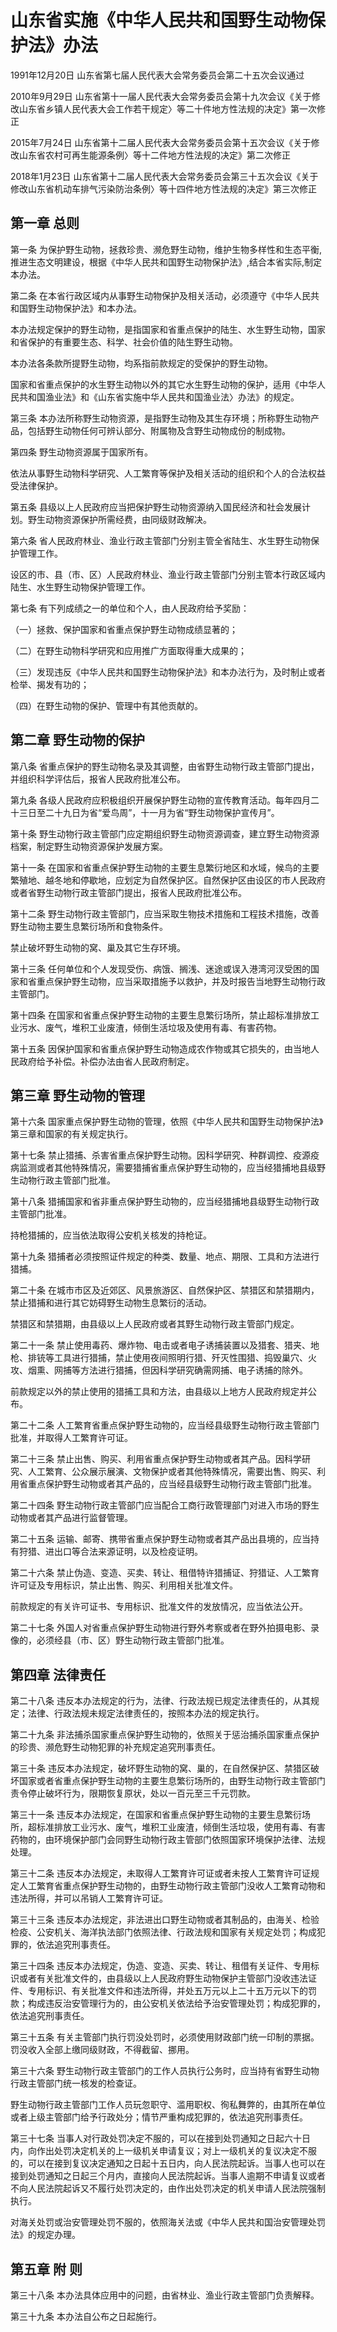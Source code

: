 # 山东省实施《中华人民共和国野生动物保护法》办法

1991年12月20日 山东省第七届人民代表大会常务委员会第二十五次会议通过

2010年9月29日 山东省第十一届人民代表大会常务委员会第十九次会议《关于修改山东省乡镇人民代表大会工作若干规定〉等二十件地方性法规的决定》第一次修正

2015年7月24日 山东省第十二届人民代表大会常务委员会第十五次会议《关于修改山东省农村可再生能源条例〉等十二件地方性法规的决定》第二次修正

2018年1月23日 山东省第十二届人民代表大会常务委员会第三十五次会议《关于修改山东省机动车排气污染防治条例〉等十四件地方性法规的决定》第三次修正



## 第一章  总则

第一条 为保护野生动物，拯救珍贵、濒危野生动物，维护生物多样性和生态平衡,推进生态文明建设，根据《中华人民共和国野生动物保护法》,结合本省实际,制定本办法。

第二条 在本省行政区域内从事野生动物保护及相关活动，必须遵守《中华人民共和国野生动物保护法》和本办法。

本办法规定保护的野生动物，是指国家和省重点保护的陆生、水生野生动物，国家和省保护的有重要生态、科学、社会价值的陆生野生动物。

本办法各条款所提野生动物，均系指前款规定的受保护的野生动物。

国家和省重点保护的水生野生动物以外的其它水生野生动物的保护，适用《中华人民共和国渔业法》和《山东省实施中华人民共和国渔业法〉办法》的规定。

第三条 本办法所称野生动物资源，是指野生动物及其生存环境；所称野生动物产品，包括野生动物任何可辨认部分、附属物及含野生动物成份的制成物。

第四条 野生动物资源属于国家所有。

依法从事野生动物科学研究、人工繁育等保护及相关活动的组织和个人的合法权益受法律保护。

第五条 县级以上人民政府应当把保护野生动物资源纳入国民经济和社会发展计划。野生动物资源保护所需经费，由同级财政解决。

第六条 省人民政府林业、渔业行政主管部门分别主管全省陆生、水生野生动物保护管理工作。

设区的市、县（市、区）人民政府林业、渔业行政主管部门分别主管本行政区域内陆生、水生野生动物保护管理工作。

第七条 有下列成绩之一的单位和个人，由人民政府给予奖励：

（一）拯救、保护国家和省重点保护野生动物成绩显著的；

（二）在野生动物科学研究和应用推广方面取得重大成果的；

（三）发现违反《中华人民共和国野生动物保护法》和本办法行为，及时制止或者检举、揭发有功的；

（四）在野生动物的保护、管理中有其他贡献的。

## 第二章  野生动物的保护

第八条 省重点保护的野生动物名录及其调整，由省野生动物行政主管部门提出，并组织科学评估后，报省人民政府批准公布。

第九条 各级人民政府应积极组织开展保护野生动物的宣传教育活动。每年四月二十三日至二十九日为省“爱鸟周”，十一月为省“野生动物保护宣传月”。

第十条 野生动物行政主管部门应定期组织野生动物资源调查，建立野生动物资源档案，制定野生动物资源保护发展方案。

第十一条 在国家和省重点保护野生动物的主要生息繁衍地区和水域，候鸟的主要繁殖地、越冬地和停歇地，应划定为自然保护区。自然保护区由设区的市人民政府或者省野生动物行政主管部门提出，报省人民政府批准公布。

第十二条 野生动物行政主管部门，应当采取生物技术措施和工程技术措施，改善野生动物主要生息繁衍场所和食物条件。

禁止破坏野生动物的窝、巢及其它生存环境。

第十三条 任何单位和个人发现受伤、病饿、搁浅、迷途或误入港湾河汊受困的国家和省重点保护野生动物，应当采取措施予以救护，并及时报告当地野生动物行政主管部门。

第十四条 在国家和省重点保护野生动物的主要生息繁衍场所，禁止超标准排放工业污水、废气，堆积工业废渣，倾倒生活垃圾及使用有毒、有害药物。

第十五条 因保护国家和省重点保护野生动物造成农作物或其它损失的，由当地人民政府给予补偿。补偿办法由省人民政府制定。

## 第三章  野生动物的管理

第十六条 国家重点保护野生动物的管理，依照《中华人民共和国野生动物保护法》第三章和国家的有关规定执行。

第十七条 禁止猎捕、杀害省重点保护野生动物。因科学研究、种群调控、疫源疫病监测或者其他特殊情况，需要猎捕省重点保护野生动物的，应当经猎捕地县级野生动物行政主管部门批准。

第十八条 猎捕国家和省非重点保护野生动物的，应当经猎捕地县级野生动物行政主管部门批准。

持枪猎捕的，应当依法取得公安机关核发的持枪证。

第十九条 猎捕者必须按照证件规定的种类、数量、地点、期限、工具和方法进行猎捕。

第二十条 在城市市区及近郊区、风景旅游区、自然保护区、禁猎区和禁猎期内，禁止猎捕和进行其它妨碍野生动物生息繁衍的活动。

禁猎区和禁猎期，由县级以上人民政府或者其野生动物行政主管部门规定。

第二十一条 禁止使用毒药、爆炸物、电击或者电子诱捕装置以及猎套、猎夹、地枪、排铳等工具进行猎捕，禁止使用夜间照明行猎、歼灭性围猎、捣毁巢穴、火攻、烟熏、网捕等方法进行猎捕，但因科学研究确需网捕、电子诱捕的除外。

前款规定以外的禁止使用的猎捕工具和方法，由县级以上地方人民政府规定并公布。

第二十二条 人工繁育省重点保护野生动物的，应当经县级野生动物行政主管部门批准，并取得人工繁育许可证。

第二十三条 禁止出售、购买、利用省重点保护野生动物或者其产品。因科学研究、人工繁育、公众展示展演、文物保护或者其他特殊情况，需要出售、购买、利用省重点保护野生动物或者其产品的，应当经县级野生动物行政主管部门批准。

第二十四条 野生动物行政主管部门应当配合工商行政管理部门对进入市场的野生动物或者其产品进行监督管理。

第二十五条 运输、邮寄、携带省重点保护野生动物或者其产品出县境的，应当持有狩猎、进出口等合法来源证明，以及检疫证明。

第二十六条 禁止伪造、变造、买卖、转让、租借特许猎捕证、狩猎证、人工繁育许可证及专用标识，禁止出售、购买、利用相关批准文件。

前款规定的有关许可证书、专用标识、批准文件的发放情况，应当依法公开。

第二十七条 外国人对省重点保护野生动物进行野外考察或者在野外拍摄电影、录像的，必须经县（市、区）野生动物行政主管部门批准。

## 第四章  法律责任

第二十八条 违反本办法规定的行为，法律、行政法规已规定法律责任的，从其规定；法律、行政法规未规定法律责任的，按照本办法的规定执行。

第二十九条 非法捕杀国家重点保护野生动物的，依照关于惩治捕杀国家重点保护的珍贵、濒危野生动物犯罪的补充规定追究刑事责任。

第三十条 违反本办法规定，破坏野生动物的窝、巢的，在自然保护区、禁猎区破坏国家或者省重点保护野生动物的主要生息繁衍场所的，由野生动物行政主管部门责令停止破坏行为，限期恢复原状，处以一百元至三千元罚款。

第三十一条 违反本办法规定，在国家和省重点保护野生动物的主要生息繁衍场所，超标准排放工业污水、废气，堆积工业废渣，倾倒生活垃圾，使用有毒、有害药物的，由环境保护部门会同野生动物行政主管部门依照国家环境保护法律、法规处理。

第三十二条 违反本办法规定，未取得人工繁育许可证或者未按人工繁育许可证规定人工繁育省重点保护野生动物的，由野生动物行政主管部门没收人工繁育动物和违法所得，并可以吊销人工繁育许可证。

第三十三条 违反本办法规定，非法进出口野生动物或者其制品的，由海关、检验检疫、公安机关、海洋执法部门依照法律、行政法规和国家有关规定处罚；构成犯罪的，依法追究刑事责任。

第三十四条 违反本办法规定，伪造、变造、买卖、转让、租借有关证件、专用标识或者有关批准文件的，由县级以上人民政府野生动物保护主管部门没收违法证件、专用标识、有关批准文件和违法所得，并处五万元以上二十五万元以下的罚款；构成违反治安管理行为的，由公安机关依法给予治安管理处罚；构成犯罪的，依法追究刑事责任。

第三十五条 有关主管部门执行罚没处罚时，必须使用财政部门统一印制的票据。罚没收入全部上缴同级财政，不得截留、挪用。

第三十六条 野生动物行政主管部门的工作人员执行公务时，应当持有省野生动物行政主管部门统一核发的检查证。

野生动物行政主管部门工作人员玩忽职守、滥用职权、徇私舞弊的，由其所在单位或者上级主管部门给予行政处分；情节严重构成犯罪的，依法追究刑事责任。

第三十七条 当事人对行政处罚决定不服的，可以在接到处罚通知之日起六十日内，向作出处罚决定机关的上一级机关申请复议；对上一级机关的复议决定不服的，可以在接到复议决定通知之日起十五日内，向人民法院起诉。当事人也可以在接到处罚通知之日起三个月内，直接向人民法院起诉。当事人逾期不申请复议或者不向人民法院起诉又不履行处罚决定的，由作出处罚决定的机关申请人民法院强制执行。

对海关处罚或治安管理处罚不服的，依照海关法或《中华人民共和国治安管理处罚法》的规定办理。

## 第五章  附  则

第三十八条 本办法具体应用中的问题，由省林业、渔业行政主管部门负责解释。

第三十九条 本办法自公布之日起施行。